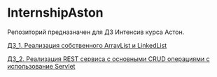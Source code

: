 # InternshipAston

Репозиторий предназначен для ДЗ Интенсив курса Астон.

[ДЗ_1. Реализация собственного ArrayList и LinkedList](https://github.com/KobzevaVM/InternshipAston/tree/main/HomeWork1 "ссылка на проект с реализацией")

[ДЗ_2. Реализация REST сервиса с основными CRUD операциями с использование Servlet](https://github.com/KobzevaVM/InternshipAston/tree/main/HomeWork2 "ссылка на проект с реализацией")
